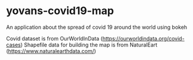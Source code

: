 # yovans-covid19-map
An application about the spread of covid 19 around the world using bokeh

Covid dataset is from OurWorldInData (https://ourworldindata.org/covid-cases)
Shapefile data for building the map is from NaturalEart (https://www.naturalearthdata.com/)
